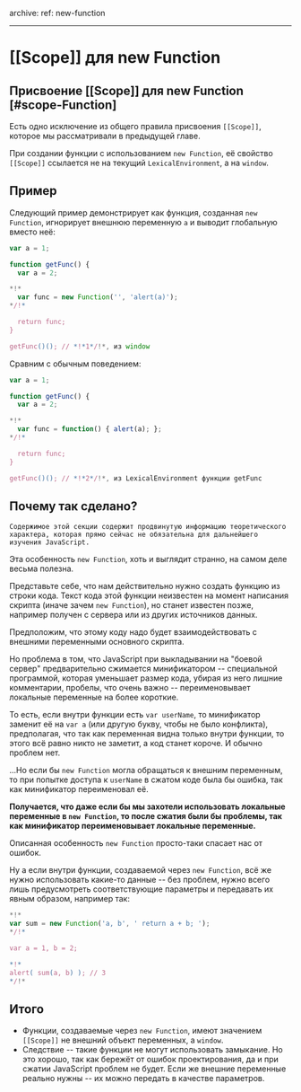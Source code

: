 archive:
  ref: new-function

---

# [[Scope]] для new Function

## Присвоение [[Scope]] для new Function [#scope-Function]

Есть одно исключение из общего правила присвоения `[[Scope]]`, которое мы рассматривали в предыдущей главе.

При создании функции с использованием  `new Function`, её свойство `[[Scope]]` ссылается не на текущий `LexicalEnvironment`, а на `window`.

## Пример

Следующий пример демонстрирует как функция, созданная `new Function`, игнорирует внешнюю переменную `a` и выводит глобальную вместо неё:

```js run untrusted refresh
var a = 1;

function getFunc() {
  var a = 2;

*!*
  var func = new Function('', 'alert(a)');
*/!*

  return func;
}

getFunc()(); // *!*1*/!*, из window
```

Сравним с обычным поведением:

```js run untrusted refresh
var a = 1;

function getFunc() {
  var a = 2;

*!*
  var func = function() { alert(a); };
*/!*

  return func;
}

getFunc()(); // *!*2*/!*, из LexicalEnvironment функции getFunc
```

## Почему так сделано?

```warn header="Продвинутые знания"
Содержимое этой секции содержит продвинутую информацию теоретического характера, которая прямо сейчас не обязательна для дальнейшего изучения JavaScript.
```

Эта особенность `new Function`, хоть и выглядит странно, на самом деле весьма полезна.

Представьте себе, что нам действительно нужно создать функцию из строки кода. Текст кода этой функции неизвестен на момент написания скрипта (иначе зачем `new Function`), но станет известен позже, например получен с сервера или из других источников данных.

Предположим, что этому коду надо будет взаимодействовать с внешними переменными основного скрипта.

Но проблема в том, что JavaScript при выкладывании на "боевой сервер" предварительно сжимается минификатором -- специальной программой, которая уменьшает размер кода, убирая из него лишние комментарии, пробелы, что очень важно -- переименовывает локальные переменные на более короткие.

То есть, если внутри функции есть `var userName`, то минификатор заменит её на `var a` (или другую букву, чтобы не было конфликта), предполагая, что так как переменная видна только внутри функции, то этого всё равно никто не заметит, а код станет короче. И обычно проблем нет.

...Но если бы `new Function` могла обращаться к внешним переменным, то при попытке доступа к `userName` в сжатом коде была бы ошибка, так как минификатор переименовал её.

**Получается, что даже если бы мы захотели использовать локальные переменные в `new Function`, то после сжатия были бы проблемы, так как минификатор переименовывает локальные переменные.**

Описанная особенность `new Function` просто-таки спасает нас от ошибок.

Ну а если внутри функции, создаваемой через `new Function`, всё же нужно использовать какие-то данные -- без проблем, нужно всего лишь предусмотреть соответствующие параметры и передавать их явным образом, например так:

```js run untrusted refresh no-beautify
*!*
var sum = new Function('a, b', ' return a + b; ');
*/!*

var a = 1, b = 2;

*!*
alert( sum(a, b) ); // 3
*/!*
```

## Итого

- Функции, создаваемые через `new Function`, имеют значением `[[Scope]]` не внешний объект переменных, а `window`.
- Следствие -- такие функции не могут использовать замыкание. Но это хорошо, так как бережёт от ошибок проектирования, да и при сжатии JavaScript проблем не будет. Если же внешние переменные реально нужны -- их можно передать в качестве параметров.
